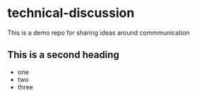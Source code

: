 # technical-discussion
This is a demo repo for sharing ideas around commmunication


## This is a second heading

* one
* two
* three
